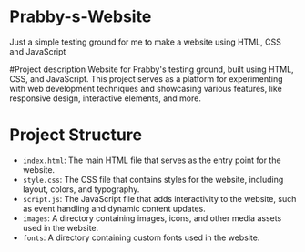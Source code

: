 # Prabby-s-Website
Just a simple testing ground for me to make a website using HTML, CSS and JavaScript

#Project description
Website for Prabby's testing ground, built using HTML, CSS, and JavaScript. This project serves as a platform for experimenting with web development techniques and showcasing various features, like responsive design, interactive elements, and more.
# Project Structure
- `index.html`: The main HTML file that serves as the entry point for the website.
- `style.css`: The CSS file that contains styles for the website, including layout, colors, and typography.
- `script.js`: The JavaScript file that adds interactivity to the website, such as event handling and dynamic content updates.
- `images`: A directory containing images, icons, and other media assets used in the website.
- `fonts`: A directory containing custom fonts used in the website.
